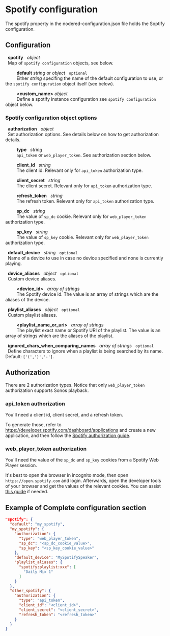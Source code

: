 # Spotify  configuration
The spotify property in the nodered-configuration.json file holds the Soptify configuration.

## Configuration
   
&nbsp; **spotify** &nbsp; *object* <br>
&nbsp; Map of `spotify configuration` objects, see below.

&nbsp;&nbsp;&nbsp;&nbsp;&nbsp;&nbsp;&nbsp;&nbsp; **default** *string* or *object* &nbsp; `optional` <br>
&nbsp;&nbsp;&nbsp;&nbsp;&nbsp;&nbsp;&nbsp;&nbsp; Either *string* specifing the name of the default configuration to use, or the `spotify configuration` object itself (see below).

&nbsp;&nbsp;&nbsp;&nbsp;&nbsp;&nbsp;&nbsp;&nbsp; **<custom_name>** *object* <br>
&nbsp;&nbsp;&nbsp;&nbsp;&nbsp;&nbsp;&nbsp;&nbsp; Define a spotify instance configuration see `spotify configuration` object below.

### Spotify configuration object options

&nbsp; **authorization** &nbsp; *object* <br>
&nbsp; Set authorization options. See details below on how to get authorization details.

&nbsp;&nbsp;&nbsp;&nbsp;&nbsp;&nbsp;&nbsp;&nbsp; **type** &nbsp; *string* <br>
&nbsp;&nbsp;&nbsp;&nbsp;&nbsp;&nbsp;&nbsp;&nbsp; `api_token` or `web_player_token`. See authorization section below.

&nbsp;&nbsp;&nbsp;&nbsp;&nbsp;&nbsp;&nbsp;&nbsp; **client_id** &nbsp; *string* <br>
&nbsp;&nbsp;&nbsp;&nbsp;&nbsp;&nbsp;&nbsp;&nbsp; The client id. Relevant only for `api_token` authorization type.

&nbsp;&nbsp;&nbsp;&nbsp;&nbsp;&nbsp;&nbsp;&nbsp; **client_secret** &nbsp; *string* <br>
&nbsp;&nbsp;&nbsp;&nbsp;&nbsp;&nbsp;&nbsp;&nbsp; The client secret. Relevant only for `api_token` authorization type.

&nbsp;&nbsp;&nbsp;&nbsp;&nbsp;&nbsp;&nbsp;&nbsp; **refresh_token** &nbsp; *string* <br>
&nbsp;&nbsp;&nbsp;&nbsp;&nbsp;&nbsp;&nbsp;&nbsp; The refresh token. Relevant only for `api_token` authorization type.

&nbsp;&nbsp;&nbsp;&nbsp;&nbsp;&nbsp;&nbsp;&nbsp; **sp_dc** &nbsp; *string* <br>
&nbsp;&nbsp;&nbsp;&nbsp;&nbsp;&nbsp;&nbsp;&nbsp; The value of `sp_dc` cookie. Relevant only for `web_player_token` authorization type.

&nbsp;&nbsp;&nbsp;&nbsp;&nbsp;&nbsp;&nbsp;&nbsp; **sp_key** &nbsp; *string* <br>
&nbsp;&nbsp;&nbsp;&nbsp;&nbsp;&nbsp;&nbsp;&nbsp; The value of `sp_key` cookie. Relevant only for `web_player_token` authorization type.

&nbsp; **default_device** &nbsp; *string* &nbsp; `optional` <br>
&nbsp; Name of a device to use in case no device specified and none is currently playing.

&nbsp; **device_aliases** &nbsp; *object* &nbsp; `optional` <br>
&nbsp; Custom device aliases.

&nbsp;&nbsp;&nbsp;&nbsp;&nbsp;&nbsp;&nbsp;&nbsp; **<device_id>** &nbsp; *array of strings* <br>
&nbsp;&nbsp;&nbsp;&nbsp;&nbsp;&nbsp;&nbsp;&nbsp; The Spotify device id. The value is an array of strings which are the aliases of the device.

&nbsp; **playlist_aliases** &nbsp; *object* &nbsp; `optional` <br>
&nbsp; Custom playlist aliases.

&nbsp;&nbsp;&nbsp;&nbsp;&nbsp;&nbsp;&nbsp;&nbsp; **<playlist_name_or_uri>** &nbsp; *array of strings* <br>
&nbsp;&nbsp;&nbsp;&nbsp;&nbsp;&nbsp;&nbsp;&nbsp; The playlist exact name or Spotify URI of the playlist. The value is an array of strings which are the aliases of the playlist.

&nbsp; **ignored_chars_when_comparing_names** &nbsp; *array of strings* &nbsp; `optional` <br>
&nbsp; Define characters to ignore when a playlist is being searched by its name. Default: `['(',')','-']`.

## Authorization
There are 2 authorization types. Notice that only `web_player_token` authorization supports Sonos playback.

### api_token authorization
You'll need a client id, client secret, and a refresh token.

To generate those, refer to https://developer.spotify.com/dashboard/applications and create a new application, and then follow the [Spotify authorization guide](https://developer.spotify.com/documentation/general/guides/authorization-guide/#authorization-code-flow).

### web_player_token authorization
You'll need the value of the `sp_dc` and `sp_key` cookies from a Spotify Web Player session.

It's best to open the browser in incognito mode, then open `https://open.spotify.com` and login. 
Afterwards, open the developer tools of your browser and get the values of the relevant cookies.
You can assist [this guide](https://developers.google.com/web/tools/chrome-devtools/storage/cookies) if needed.

## Example of Complete configuration section

```json
"spotify": {
  "default": "my_spotify",
  "my_spotify": {
    "authorization": {
      "type": "web_player_token",
      "sp_dc": "<sp_dc_cookie_value>",
      "sp_key": "<sp_key_cookie_value>"
    },
    "default_device": "MySpotifySpeaker",
    "playlist_aliases": {
      "spotify:playlist:xxx": [
        "Daily Mix 1"
      ]
    }
  },
  "other_spotify": {
    "authorization": {
      "type": "api_token",
      "client_id": "<client_id>",
      "client_secret": "<client_secret>",
      "refresh_token": "<refresh_token>"
    }
  }
}
```

